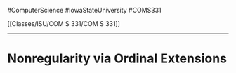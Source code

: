 #ComputerScience  #IowaStateUniversity  #COMS331 

[[Classes/ISU/COM S 331/COM S 331]]

---

# Nonregularity via Ordinal Extensions

